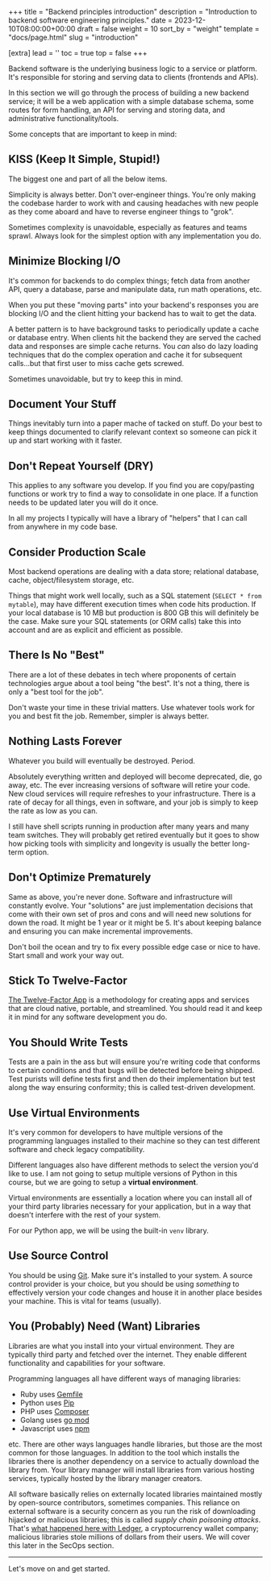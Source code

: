 +++
title = "Backend principles introduction"
description = "Introduction to backend software engineering principles."
date = 2023-12-10T08:00:00+00:00
draft = false
weight = 10
sort_by = "weight"
template = "docs/page.html"
slug = "introduction"

[extra]
lead = ''
toc = true
top = false
+++

Backend software is the underlying business logic to a service or platform. It's responsible for storing and serving data to clients (frontends and APIs).

In this section we will go through the process of building a new backend service; it will be a web application with a simple database schema, some routes for form handling, an API for serving and storing data, and administrative functionality/tools.

Some concepts that are important to keep in mind:

## KISS (Keep It Simple, Stupid!)

The biggest one and part of all the below items.

Simplicity is always better. Don't over-engineer things. You're only making the codebase harder to work with and causing headaches with new people as they come aboard and have to reverse engineer things to "grok".

Sometimes complexity is unavoidable, especially as features and teams sprawl. Always look for the simplest option with any implementation you do.

## Minimize Blocking I/O

It's common for backends to do complex things; fetch data from another API, query a database, parse and manipulate data, run math operations, etc.

When you put these "moving parts" into your backend's responses you are blocking I/O and the client hitting your backend has to wait to get the data.

A better pattern is to have background tasks to periodically update a cache or database entry. When clients hit the backend they are served the cached data and responses are simple cache returns. You *can* also do lazy loading techniques that do the complex operation and cache it for subsequent calls...but that first user to miss cache gets screwed.

Sometimes unavoidable, but try to keep this in mind.

## Document Your Stuff

Things inevitably turn into a paper mache of tacked on stuff. Do your best to keep things documented to clarify relevant context so someone can pick it up and start working with it faster.

## Don't Repeat Yourself (DRY)

This applies to any software you develop. If you find you are copy/pasting functions or work try to find a way to consolidate in one place. If a function needs to be updated later you will do it once.

In all my projects I typically will have a library of "helpers" that I can call from anywhere in my code base.

## Consider Production Scale

Most backend operations are dealing with a data store; relational database, cache, object/filesystem storage, etc.

Things that might work well locally, such as a SQL statement (`SELECT * from mytable`), may have different execution times when code hits production. If your local database is 10 MB but production is 800 GB this will definitely be the case. Make sure your SQL statements (or ORM calls) take this into account and are as explicit and efficient as possible.

## There Is No "Best"

There are a lot of these debates in tech where proponents of certain technologies argue about a tool being "the best". It's not a thing, there is only a "best tool for the job".

Don't waste your time in these trivial matters. Use whatever tools work for you and best fit the job. Remember, simpler is always better.

## Nothing Lasts Forever

Whatever you build will eventually be destroyed. Period.

Absolutely everything written and deployed will become deprecated, die, go away, etc. The ever increasing versions of software will retire your code. New cloud services will require refreshes to your infrastructure. There is a rate of decay for all things, even in software, and your job is simply to keep the rate as low as you can.

I still have shell scripts running in production after many years and many team switches. They will probably get retired eventually but it goes to show how picking tools with simplicity and longevity is usually the better long-term option.

## Don't Optimize Prematurely

Same as above, you're never done. Software and infrastructure will constantly evolve. Your "solutions" are just implementation decisions that come with their own set of pros and cons and will need new solutions for down the road. It might be 1 year or it might be 5. It's about keeping balance and ensuring you can make incremental improvements.

Don't boil the ocean and try to fix every possible edge case or nice to have. Start small and work your way out.

## Stick To Twelve-Factor

[The Twelve-Factor App](https://12factor.net/) is a methodology for creating apps and services that are cloud native, portable, and streamlined. You should read it and keep it in mind for any software development you do.

## You Should Write Tests

Tests are a pain in the ass but will ensure you're writing code that conforms to certain conditions and that bugs will be detected before being shipped. Test purists will define tests first and then do their implementation but test along the way ensuring conformity; this is called test-driven development.

## Use Virtual Environments

It's very common for developers to have multiple versions of the programming languages installed to their machine so they can test different software and check legacy compatibility.

Different languages also have different methods to select the version you'd like to use. I am not going to setup multiple versions of Python in this course, but we are going to setup a **virtual environment**.

Virtual environments are essentially a location where you can install all of your third party libraries necessary for your application, but in a way that doesn't interfere with the rest of your system. 

For our Python app, we will be using the built-in `venv` library.

## Use Source Control

You should be using [Git](https://git-scm.com/). Make sure it's installed to your system. A source control provider is your choice, but you should be using *something* to effectively version your code changes and house it in another place besides your machine. This is vital for teams (usually).

## You (Probably) Need (Want) Libraries

Libraries are what you install into your virtual environment. They are typically third party and fetched over the internet. They enable different functionality and capabilities for your software. 

Programming languages all have different ways of managing libraries:
* Ruby uses [Gemfile](https://www.rubyguides.com/2018/09/ruby-gems-gemfiles-bundler/)
* Python uses [Pip](https://pypi.org/project/pip/)
* PHP uses [Composer](https://getcomposer.org/doc/00-intro.md)
* Golang uses [go mod](https://go.dev/ref/mod)
* Javascript uses [npm](https://www.npmjs.com/)

etc. There are other ways languages handle libraries, but those are the most common for those languages. In addition to the tool which installs the libraries there is another dependency on a service to actually download the library from. Your library manager will install libraries from various hosting services, typically hosted by the library manager creators.

All software basically relies on externally located libraries maintained mostly by open-source contributors, sometimes companies. This reliance on external software is a security concern as you run the risk of downloading hijacked or malicious libraries; this is called *supply chain poisoning attacks*. That's [what happened here with Ledger](https://techcrunch.com/2023/12/14/supply-chain-attack-targeting-ledger-crypto-wallet-leaves-users-hacked/), a cryptocurrency wallet company; malicious libraries stole millions of dollars from their users. We will cover this later in the SecOps section.

---

Let's move on and get started.